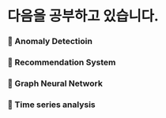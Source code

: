 # 다음을 공부하고 있습니다.

### 📖 Anomaly Detectioin
### 📖 Recommendation System
### 📖 Graph Neural Network
### 📖 Time series analysis
